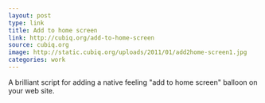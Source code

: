 ```yaml
---
layout: post
type: link
title: Add to home screen
link: http://cubiq.org/add-to-home-screen 
source: cubiq.org
image: http://static.cubiq.org/uploads/2011/01/add2home-screen1.jpg
categories: work
---
```


A brilliant script for adding a native feeling "add to home screen" balloon on your web site.